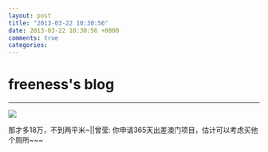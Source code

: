 ```yaml
---
layout: post
title: "2013-03-22 10:30:56"
date: 2013-03-22 10:30:56 +0800
comments: true
categories: 
---
```


# freeness's blog

----------

![](http://okqmqrbgo.bkt.clouddn.com/201303221030561.jpg)

>
那才多18万，不到两平米~||曾莹: 你申请365天出差澳门项目，估计可以考虑买他个厕所~~~